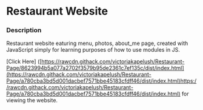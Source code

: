 # Restaurant Website

### Description

Restaurant website eaturing menu, photos, about_me page, created with JavaScript simply for learning purposes of how to use modules in JS.

[Click Here] ([https://rawcdn.githack.com/victoriakapelush/Restaurant-Page/8623994b5a077a2702f3579b95de2361c7ef135c/dist/index.html](https://rawcdn.githack.com/victoriakapelush/Restaurant-Page/a780cba3bd5d001dacbef7571bbe45183cfdff46/dist/index.html)https://rawcdn.githack.com/victoriakapelush/Restaurant-Page/a780cba3bd5d001dacbef7571bbe45183cfdff46/dist/index.html) for viewing the website.
